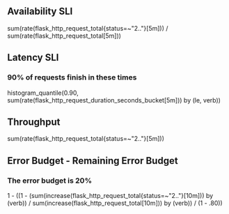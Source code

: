 ## Availability SLI
sum(rate(flask_http_request_total{status=~"2.."}[5m])) / sum(rate(flask_http_request_total[5m]))


## Latency SLI
### 90% of requests finish in these times
histogram_quantile(0.90, sum(rate(flask_http_request_duration_seconds_bucket[5m])) by (le, verb))


## Throughput
sum(rate(flask_http_request_total{status=~"2.."}[5m]))


## Error Budget - Remaining Error Budget
### The error budget is 20%
1 - ((1 - (sum(increase(flask_http_request_total{status=~"2.."}[10m])) by (verb)) / sum(increase(flask_http_request_total[10m])) by (verb)) / (1 - .80))

